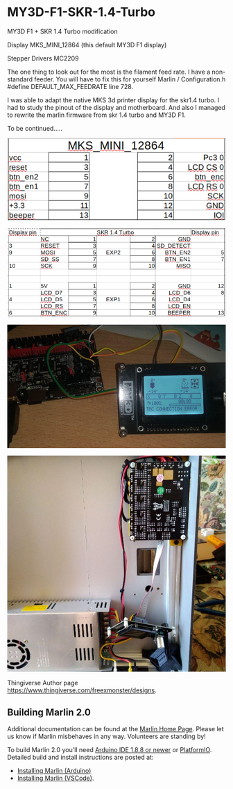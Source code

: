 ﻿# MY3D-F1-SKR-1.4-Turbo
MY3D F1 + SKR 1.4 Turbo modification 

Display MKS_MINI_12864 (this default MY3D F1 display)

Stepper Drivers MC2209

The one thing to look out for the most is the filament feed rate. I have a non-standard feeder. You will have to fix this for yourself Marlin / Configuration.h #define DEFAULT_MAX_FEEDRATE line 728.

I was able to adapt the native MKS 3d printer display for the skr1.4 turbo. I had to study the pinout of the display and motherboard. And also I managed to rewrite the marlin firmware from skr 1.4 turbo and MY3D F1. 

To be continued.....

![Alt MKS port](images_display/MKS_MINI_12864_port.png?raw=true "MKS MINI 12864 port")

![Alt SKR ports](images_display/SKR_ports.png?raw=true "SKR 1.4 Turbo ports")

![Alt Display](images_display/photo01.jpeg?raw=true "Display test")

![Alt Display](images_display/photo02.jpeg?raw=true "Display mount")



Thingiverse Author page https://www.thingiverse.com/freexmonster/designs.



## Building Marlin 2.0

Additional documentation can be found at the [Marlin Home Page](http://marlinfw.org/).
Please let us know if Marlin misbehaves in any way. Volunteers are standing by!

To build Marlin 2.0 you'll need [Arduino IDE 1.8.8 or newer](https://www.arduino.cc/en/main/software) or [PlatformIO](http://docs.platformio.org/en/latest/ide.html#platformio-ide). Detailed build and install instructions are posted at:

  - [Installing Marlin (Arduino)](http://marlinfw.org/docs/basics/install_arduino.html)
  - [Installing Marlin (VSCode)](http://marlinfw.org/docs/basics/install_platformio_vscode.html).
